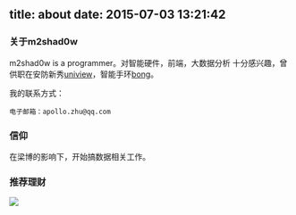title: about
date: 2015-07-03 13:21:42
---

### 关于m2shad0w



m2shad0w is a programmer。对智能硬件，前端，大数据分析 十分感兴趣，曾供职在安防新秀[uniview](http://www.uniview.com/)，智能手环[bong](http://www.bong.cn)。

我的联系方式：
	
	电子邮箱：apollo.zhu@qq.com

### 信仰



在梁博的影响下，开始搞数据相关工作。

### 推荐理财

![](http://7xk4vd.com1.z0.glb.clouddn.com/money_30.pic.jpg)